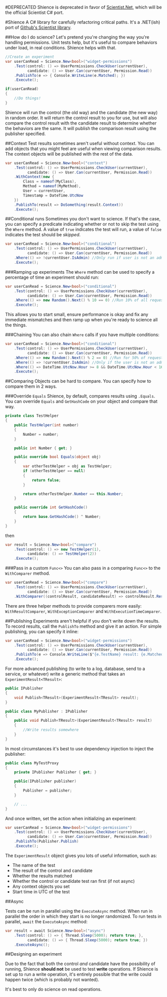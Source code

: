 #DEPRECATED
Shience is deprecated in favor of [Scientist.Net](https://github.com/haacked/Scientist.Net), which will be the official Scientist C# port.

﻿#Shience
A C# library for carefully refactoring critical paths. It's a .NET(ish) port of [Github's Scientist library](https://github.com/github/scientist).

##How do I do science?
Let's pretend you're changing the way you're handling permissions. Unit tests help, but it's useful to compare behaviors under load, in real conditions. Shience helps with that.

```csharp
//Create an experiment
var userCanRead = Science.New<bool>("widget-permissions")
    .Test(control: () => UserPermissions.CheckUser(currentUser), 
          candidate: () => User.Can(currentUser, Permission.Read))
    .PublishTo(e => { Console.WriteLine(e.Matched); })
    .Execute();

if(userCanRead)
{
    //Do things!
}
```

Shience will run the control (the old way) and the candidate (the new way) in random order. It will return the control result to you for use, but will also compare the control result with the candidate result to determine whether the behaviors are the same. It will publish the comparison result using the publisher specified.

##Context
Test results sometimes aren't useful without context. You can add objects that you might feel are useful when viewing comparison results. The context objects will be published with the rest of the data.

```csharp
var userCanRead = Science.New<bool>("context")
    .Test(control: () => UserPermissions.CheckUser(currentUser), 
          candidate: () => User.Can(currentUser, Permission.Read))
    .WithContext(new { 
        Class = nameof(MyClass),
        Method = nameof(MyMethod),
        User = currentUser,  
        Timestamp = DateTime.UtcNow 
    })
    .PublishTo(result => DoSomething(result.Context))
    .Execute();
```

##Conditional runs
Sometimes you don't want to science. If that's the case, you can specify a predicate indicating whether or not to skip the test using the `Where` method. A value of `true` indicates the test will run, a value of `false` indicates the test should be *skipped*.

```csharp
var userCanRead = Science.New<bool>("conditional")
    .Test(control: () => UserPermissions.CheckUser(currentUser),
          candidate: () => User.Can(currentUser, Permission.Read))
    .Where(() => !currentUser.IsAdmin) //Only run if user is not an admin
    .Execute();
```

###Ramping up experiments
The `Where` method can be used to specify a percentage of time an experiment should run:

```csharp
var userCanRead = Science.New<bool>("conditional")
    .Test(control: () => UserPermissions.CheckUser(currentUser),
          candidate: () => User.Can(currentUser, Permission.Read))
    .Where(() => new Random().Next() % 10 == 0) //Run 10% of all requests
    .Execute();
```

This allows you to start small, ensure performance is okay and fix any immediate mismatches and then ramp up when you're ready to science all the things.

###Chaining
You can also chain `Where` calls if you have multiple conditions:

```csharp
var userCanRead = Science.New<bool>("conditional")
    .Test(control: () => UserPermissions.CheckUser(currentUser),
          candidate: () => User.Can(currentUser, Permission.Read))
    .Where(() => new Random().Next() % 2 == 0) //Run for 50% of requests
    .Where(() => !currentUser.IsAdmin) //Only if the user is not an admin
    .Where(() => DateTime.UtcNow.Hour >= 8 && DateTime.UtcNow.Hour < 16) //Don't run at peak hours
    .Execute();
```

##Comparing
Objects can be hard to compare. You can specify how to compare them in 2 ways.

###Override `Equals`
Shience, by default, compares results using `.Equals`. You can override `Equals` and `GetHashCode` on your object and compare that way.

```csharp
private class TestHelper
{
    public TestHelper(int number)
    {
        Number = number;
    }

    public int Number { get; }

    public override bool Equals(object obj)
    {
        var otherTestHelper = obj as TestHelper;
        if (otherTestHelper == null)
        {
            return false;
        }

        return otherTestHelper.Number == this.Number;
    }

    public override int GetHashCode()
    {
        return base.GetHashCode() ^ Number;
    }
}
```

then

```csharp
var result = Science.New<bool>("compare")
    .Test(control: () => new TestHelper(1),
          candidate: () => TestHelper(2))
    .Execute();
```

###Pass in a custom `Func<>`
You can also pass in a comparing `Func<>` to the `WithComparer` method.

```csharp
var userCanRead = Science.New<bool>("compare")
    .Test(control: () => UserPermissions.CheckUser(currentUser), 
          candidate: () => User.Can(currentUser, Permission.Read))
    .WithComparer((controlResult, candidateResult) => controlResult.Result == candidateResult.Result);
```

There are three helper methods to provide comparers more easily: `WithResultComparer`, `WithExceptionComparer` and `WithExecutionTimeComparer`.  

##Publishing
Experiments aren't helpful if you don't write down the results. To record results, call the `PublishTo` method and give it an action. For simple publishing, you can specify it inline:

```csharp
var userCanRead = Science.New<bool>("widget-permissions")
    .Test(control: () => UserPermissions.CheckUser(currentUser),
          candidate: () => User.Can(currentUser, Permission.Read))
    .PublishTo(e => Console.WriteLine($"{e.TestName} result: {e.Matched}"))
    .Execute();
```

For more advanced publishing (to write to a log, database, send to a service, or whatever) write a generic method that takes an `ExperimentResult<TResult>`:

```csharp
public IPublisher
{
    void Publish<TResult>(ExperimentResult<TResult> result);
}

public class MyPublisher : IPublisher
{
    public void Publish<TResult>(ExperimentResult<TResult> result)
    {
        //Write results somewhere
    }
}
```

In most circumstances it's best to use dependency injection to inject the publisher:

```csharp
public class MyTestProxy
{
    private IPublisher Publisher { get; }

    public(IPublisher publisher)
    {
        Publisher = publisher;
    }

    // ...
}
```

And once written, set the action when initializing an experiment:

```csharp
var userCanRead = Science.New<bool>("widget-permissions")
    .Test(control: () => UserPermissions.CheckUser(currentUser),
          candidate: () => User.Can(currentUser, Permission.Read))
    .PublishTo(Publisher.Publish)
    .Execute();
```

The `ExperimentResult` object gives you lots of useful information, such as:

- The name of the test
- The result of the control and candidate
- Whether the results matched
- Whether the control or candidate test ran first (if not async)
- Any context objects you set
- Start time in UTC of the test

##Async

Tests can be run in parallel using the `ExecuteAsync` method. When run in parallel the order in which they start is no longer randomized. To run tests in parallel, `await` the `ExecuteAsync` method:

```csharp
var result = await Science.New<bool>("async")
    .Test(control: () => { Thread.Sleep(5000); return true; },
          candidate: () => { Thread.Sleep(5000); return true; })
    .ExecuteAsync();
```

##Designing an experiment

Due to the fact that both the control *and* candidate have the possibility of running, Shience **should not** be used to test **write** operations. If Shience is set up to run a write operation, it's entirely possible that the write could happen twice (which is probably not wanted). 

It's best to only do science on read operations. 

